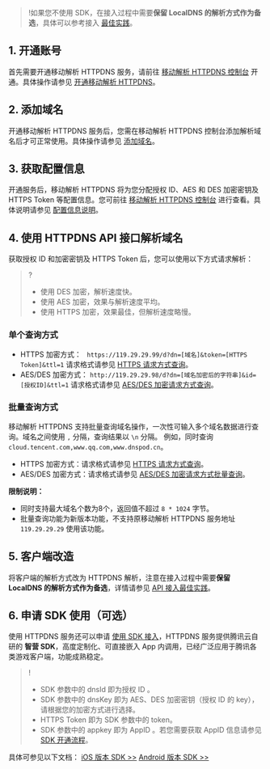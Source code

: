 >!如果您不使用 SDK，在接入过程中需要**保留 LocalDNS 的解析方式作为备选**，具体可以参考接入 [最佳实践](/doc/product/379/最佳实践)。
## 1. 开通账号
首先需要开通移动解析 HTTPDNS 服务，请前往 [移动解析 HTTPDNS 控制台](https://console.cloud.tencent.com/httpdns) 开通。具体操作请参见 [开通移动解析 HTTPDNS](https://cloud.tencent.com/document/product/379/54577)。

## 2. 添加域名
开通移动解析 HTTPDNS 服务后，您需在移动解析 HTTPDNS 控制台添加解析域名后才可正常使用。具体操作请参见 [添加域名](https://cloud.tencent.com/document/product/379/54588)。

## 3. 获取配置信息
开通服务后，移动解析 HTTPDNS 将为您分配授权 ID、AES 和 DES 加密密钥及 HTTPS Token 等配置信息。您可前往 [移动解析 HTTPDNS 控制台](https://console.cloud.tencent.com/httpdns) 进行查看。具体说明请参见 [配置信息说明](https://cloud.tencent.com/document/product/379/61203)。


## 4. 使用 HTTPDNS API 接口解析域名
获取授权 ID 和加密密钥及 HTTPS Token 后，您可以使用以下方式请求解析：
>? 
>- 使用 DES 加密，解析速度快。
>- 使用 AES 加密，效果与解析速度平均。
>- 使用 HTTPS 加密，效果最佳，但解析速度略慢。

### 单个查询方式
- HTTPS 加密方式：
` https://119.29.29.99/d?dn=[域名]&token=[HTTPS Token]&ttl=1`
  请求格式请参见 [HTTPS 请求方式查询](https://cloud.tencent.com/document/product/379/61200)。
- AES/DES 加密方式：
 `http://119.29.29.98/d?dn=[域名加密后的字符串]&id=[授权ID]&ttl=1`
 请求格式请参见 [AES/DES 加密请求方式查询](https://cloud.tencent.com/document/product/379/54976)。

### 批量查询方式
移动解析 HTTPDNS 支持批量查询域名操作，一次性可输入多个域名数据进行查询。域名之间使用 `,` 分隔，查询结果以 `\n` 分隔。
例如，同时查询 `cloud.tencent.com,www.qq.com,www.dnspod.cn`。
- HTTPS 加密方式：请求格式请参见 [HTTPS 请求方式查询](https://cloud.tencent.com/document/product/379/61200)。
- AES/DES 加密方式：请求格式请参见 [AES/DES 加密请求方式批量查询](https://cloud.tencent.com/document/product/379/54976)。

**限制说明：**
- 同时支持最大域名个数为8个，返回值不超过 `8 * 1024` 字节。
- 批量查询功能为新版本功能，不支持原移动解析 HTTPDNS 服务地址 `119.29.29.29` 使用该功能。

## 5. 客户端改造
将客户端的解析方式改为 HTTPDNS 解析，注意在接入过程中需要**保留 LocalDNS 的解析方式作为备选**，详情请参见 [API 接入最佳实践](https://cloud.tencent.com/document/product/379/3523)。


## 6. 申请 SDK 使用（可选）
使用 HTTPDNS 服务还可以申请 [使用 SDK 接入](https://cloud.tencent.com/document/product/379/12544)，HTTPDNS 服务提供腾讯云自研的 **智营 SDK**，高度定制化、可直接嵌入 App 内调用，已经广泛应用于腾讯各类游戏客户端，功能成熟稳定。
>! 
>- SDK 参数中的 dnsId 即为授权 ID 。
>- SDK 参数中的 dnsKey 即为 AES、DES 加密密钥（授权 ID 的 key），请根据您的加密方式进行选择。
>- HTTPS Token 即为 SDK 参数中的 token。
>- SDK 参数中的 appkey 即为 AppID  。若您需要获取 AppID 信息请参见 [SDK 开通流程](https://cloud.tencent.com/document/product/379/12544)。
>
具体可参见以下文档：
[iOS 版本 SDK >>](https://cloud.tencent.com/document/product/379/17669)
[Android 版本 SDK >>](https://cloud.tencent.com/document/product/379/17655)

